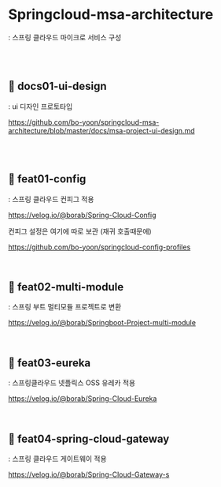 # Springcloud-msa-architecture 
: 스프링 클라우드 마이크로 서비스 구성


<br>
<br>

## 📖 docs01-ui-design
: ui 디자인 프로토타입

https://github.com/bo-yoon/springcloud-msa-architecture/blob/master/docs/msa-project-ui-design.md



<br>
<br>

## 🤔 feat01-config
: 스프링 클라우드 컨피그 적용

https://velog.io/@borab/Spring-Cloud-Config

컨피그 설정은 여기에 따로 보관 (재귀 호출때문에)


https://github.com/bo-yoon/springcloud-config-profiles

<br>

## 🤔 feat02-multi-module
: 스프링 부트 멀티모듈 프로젝트로 변환

https://velog.io/@borab/Springboot-Project-multi-module

<br>

## 🤔 feat03-eureka
: 스프링클라우드 넷플릭스 OSS 유레카 적용

https://velog.io/@borab/Spring-Cloud-Eureka


<br>

## 🤔 feat04-spring-cloud-gateway
: 스프링 클라우드 게이트웨이 적용


https://velog.io/@borab/Spring-Cloud-Gateway-s

<br>

